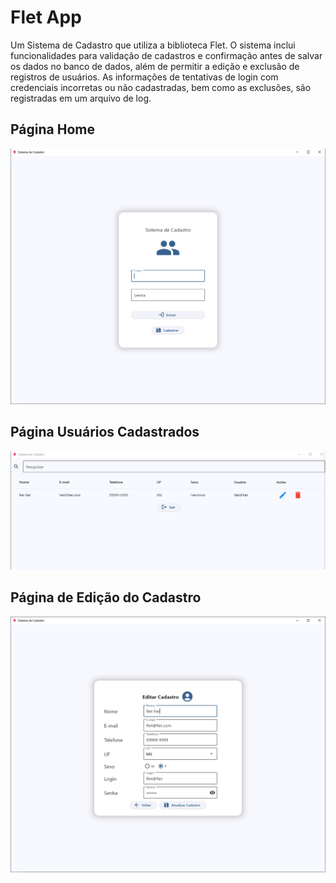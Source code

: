 # Flet App

Um Sistema de Cadastro que utiliza a biblioteca Flet. O sistema inclui funcionalidades para validação de cadastros e confirmação antes de salvar os dados no banco de dados, além de permitir a edição e exclusão de registros de usuários. As informações de tentativas de login com credenciais incorretas ou não cadastradas, bem como as exclusões, são registradas em um arquivo de log.

## Página Home
![Sistema de Cadastro](./img/home.png)

## Página Usuários Cadastrados
![Página de Cadastros](./img/pagecadastros.png)

## Página de Edição do Cadastro
![Página de Edição](./img/edicao.png)



